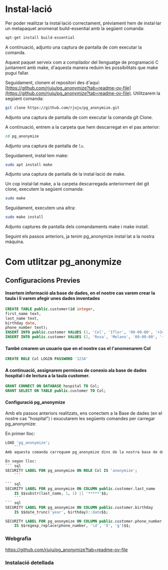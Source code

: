 # Instal·lació

Per poder realitzar la instal·lació correctament, prèviament hem de instal·lar un metapaquet anomenat build-essential amb la següent comanda:

```bash
apt-get install build-essential
```

A continuació, adjunto una captura de pantalla de com executar la comanda.

Aquest paquet serveix com a compilador del llenguatge de programació C juntament amb make, d'aquesta manera reduim les possibilitats que make pugui fallar.

Seguidament, clonem el repositori des d'aquí: [https://github.com/rjuju/pg_anonymize?tab=readme-ov-file](https://github.com/rjuju/pg_anonymize?tab=readme-ov-file). Utilitzarem la següent comanda:

```bash
git clone https://github.com/rjuju/pg_anonymize.git
```

Adjunto una captura de pantalla de com executar la comanda git Clone.

A continuació, entrem a la carpeta que hem descarregat en el pas anterior:

```bash
cd pg_anonymize
```

Adjunto una captura de pantalla de `ls`.

Seguidament, instal·lem make:

```bash
sudo apt install make
```

Adjunto una captura de pantalla de la instal·lació de make.

Un cop instal·lat make, a la carpeta descarregada anteriorment del git clone, executem la següent comanda:

```bash
sudo make
```

Seguidament, executem una altra:

```bash
sudo make install
```

Adjunto captures de pantalla dels comandaments make i make install.

Seguint els passos anteriors, ja tenim pg_anonymize instal·lat a la nostra màquina.


# Com utlitzar pg_anonymize
## Configuracions Previes
#### Insertem informació ala base de dades, en el nostre cas varem crear la taula i li varem afegir unes dades inventades
``` sql
CREATE TABLE public.customer(id integer,
first_name text,
last_name text,
birthday date,
phone_number text);
INSERT INTO public.customer VALUES (1, 'Col', 'Iflor', '00-00-00', '+34 1234 5678');
INSERT INTO public.customer VALUES (2, 'Rosa', 'Melano', '00-00-00', '+34 1234 5678');
```
#### També crearem un usuario que en el nostre cas el l'anomenarem Col
``` sql
CREATE ROLE Col LOGIN PASSWORD '1234'
```
#### A continuació, assignarem permisos de conexio ala base de dades hospital i de lectura a la taula customer.
``` sql
GRANT CONNECT ON DATABASE hospital TO Col;
GRANT SELECT ON TABLE public.customer TO Col;
```
#### Configuració pg_anonymize
Amb els passos anteriors realitzats, ens conectem a la Base de dades (en el nostre cas "hospital") i exucutarem les següents comandes per carregar pg_anonymize:

En primer lloc:
``` sql
LOAD 'pg_anonymize';
    ```
Amb aquesta comanda carreguem pg_anonymize dins de la nostra base de dades.

En segon lloc:
``` sql
SECURITY LABEL FOR pg_anonymize ON ROLE Col IS 'anonymize';
    ```

``` sql
SECURITY LABEL FOR pg_anonymize ON COLUMN public.customer.last_name
    IS $$substr(last_name, 1, 1) || '*****'$$;
    ```
``` sql
SECURITY LABEL FOR pg_anonymize ON COLUMN public.customer.birthday
    IS $$date_trunc('year', birthday)::date$$;
  ```
``` sql
SECURITY LABEL FOR pg_anonymize ON COLUMN public.customer.phone_number
    IS $$regexp_replace(phone_number, '\d', 'X', 'g')$$;
  ```

### Webgrafia
https://github.com/rjuju/pg_anonymize?tab=readme-ov-file

### Instalació detellada
